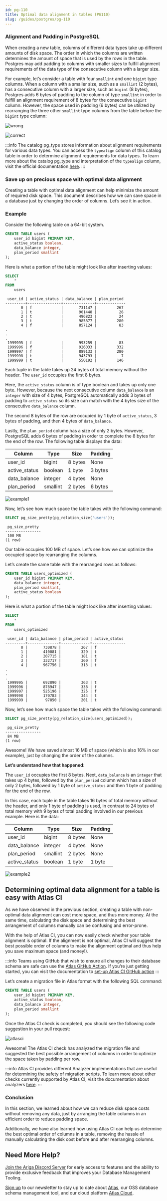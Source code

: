 ```yaml
---
id: pg-110
title: Optimal data alignment in tables (PG110)
slug: /guides/postgres/pg-110
---
```


### Alignment and Padding in PostgreSQL

When creating a new table, columns of different data types take up different amounts of disk space. The order in which the columns are written determines the amount of space that is used by the rows in the table. Postgres may add padding to columns with smaller sizes to fulfill alignment requirements of the data type of the consecutive column with a larger size.

For example, let’s consider a table with four `smallint` and one `bigint` type columns. When a column with a smaller size, such as a `smallint` (2 bytes), has a consecutive column with a larger size, such as `bigint` (8 bytes), Postgres adds 6 bytes of padding to the column of type `smallint` in order to fulfill an alignment requirement of 8 bytes for the consecutive `bigint` column. However, the space used in padding (6 bytes) can be utilized by rearranging the three other `smallint` type columns from the table before the `bigint` type column:

![wrong](https://atlasgo.io/uploads/images/24bytes2.png)

![correct](https://atlasgo.io/uploads/images/16bytes2.png)

:::info
The catalog pg_type stores information about alignment requirements for various data types. You can access the `typealign` column of this catalog table in order to determine alignment requirements for data types. To learn more about the catalog pg_type and interpretation of the  `typealign` column, visit the official documentation [here](https://www.postgresql.org/docs/current/catalog-pg-type.html).
:::

### Save up on precious space with optimal data alignment

Creating a table with optimal data alignment can help minimize the amount of required disk space. This document describes how we can save space in a database just by changing the order of columns. Let’s see it in action.

### Example

Consider the following table on a 64-bit system.

```sql
CREATE TABLE users (
    user_id bigint PRIMARY KEY,
    active_status boolean,
    data_balance integer,
    plan_period smallint
);
```

Here is what a portion of the table might look like after inserting values:

```sql
SELECT
    *
FROM
    users
```

```console title="Output"
 user_id | active_status | data_balance | plan_period
---------+---------------+--------------+-------------
       0 | f             |       731147 |         267
       1 | t             |       901448 |          26
       2 | t             |       496823 |          24
       3 | t             |       985877 |         280
       4 | f             |       857124 |          83
.
.
.
 1999995 | f             |       993259 |          83
 1999996 | f             |       926033 |         332
 1999997 | f             |       889133 |         280
 1999998 | t             |       943793 |           7
 1999999 | t             |       550192 |         146
```

Each tuple in the table takes up 24 bytes of total memory without the header. The `user_id` occupies the first 8 bytes.

Here, the `active_status` column is of type boolean and takes up only one byte. However, because the next consecutive column `data_balance` is an `integer` with size of 4 bytes, PostgreSQL automatically adds 3 bytes of padding to `active_status` so its size can match with the 4 bytes size of the consecutive `data_balance` column.

The second 8 bytes of the row are occupied by 1 byte of `active_status`, 3 bytes of padding, and then 4 bytes of  `data_balance`.

Lastly, the `plan_period` column has a size of only 2 bytes. However, PostgreSQL adds 6 bytes of padding in order to complete the 8 bytes for the end of the row. The following table displays the data:

| Column        | Type     | Size    | Padding |
|---------------|----------|---------|---------|
| user_id       | bigint   | 8 bytes | None    |
| active_status | boolean  | 1 byte  | 3 bytes |
| data_balance  | integer  | 4 bytes | None    |
| plan_period   | smallint | 2 bytes | 6 bytes |

![example1](https://atlasgo.io/uploads/images/24bytes.png)

Now, let’s see how much space the table takes with the following command:

```sql
SELECT pg_size_pretty(pg_relation_size('users'));
```

```console title="Output"
 pg_size_pretty
----------------
 100 MB
(1 row)
```

Our table occupies 100 MB of space. Let’s see how we can optimize the occupied space by rearranging the columns.

Let’s create the same table with the rearranged rows as follows:

```sql
CREATE TABLE users_optimized (
    user_id bigint PRIMARY KEY,
    data_balance integer,
    plan_period smallint,
    active_status boolean
);
```

Here is what a portion of the table might look like after inserting values:

```sql
SELECT
    *
FROM
    users_optimized
```
```console title="Output"
 user_id | data_balance | plan_period | active_status
---------+--------------+-------------+---------------
       0 |       730878 |         267 | f
       1 |       410081 |         329 | t
       2 |       207715 |         181 | t
       3 |       332717 |         360 | f
       4 |       967756 |         313 | t
.
.
.
 1999995 |       692890 |         363 | t
 1999996 |       878947 |         338 | f
 1999997 |       525196 |         325 | f
 1999998 |       170783 |         344 | t
 1999999 |        97850 |         201 | t
```

Now, let’s see how much space the table takes with the following command:

```sql
SELECT pg_size_pretty(pg_relation_size(users_optimized));
```

```console title="Output"
 pg_size_pretty
----------------
 84 MB
(1 row)
```

Awesome! We have saved almost 16 MB of space (which is also 16% in our example), just by changing the order of the columns.

**Let’s understand how that happened:**

The `user_id` occupies the first 8 bytes.
Next, `data_balance` is an `integer` that takes up 4 bytes, followed by the `plan_period` column which has a size of only 2 bytes, followed by 1 byte of `active_status` and then 1 byte of padding for the end of the row.

In this case, each tuple in the table takes 16 bytes of total memory without the header, and only 1 byte of padding is used, in contrast to 24 bytes of total memory with 9 bytes of total padding involved in our previous example. Here is the data:

| Column        | Type     | Size    | Padding |
|---------------|----------|---------|---------|
| user_id       | bigint   | 8 bytes | None    |
| data_balance  | integer  | 4 bytes | None    |
| plan_period   | smallint | 2 bytes | None    |
| active_status | boolean  | 1 byte  | 1 byte  |

![example2](https://atlasgo.io/uploads/images/16bytes.png)

## Determining optimal data alignment for a table is easy with Atlas CI

As we have observed in the previous section, creating a table with non-optimal data alignment can cost more space, and thus more money. At the same time, calculating the disk space and determining the best arrangement of columns manually can be confusing and error-prone.

With the help of Atlas CI, you can now easily check whether your table alignment is optimal. If the alignment is not optimal, Atlas CI will suggest the best possible order of columns to make the alignment optimal and thus help you save maximum space (and money!).

:::info
Teams using GitHub that wish to ensure all changes to their database schema are safe can use the [Atlas GitHub Action](https://github.com/ariga/atlas-action). If you’re just getting started, you can visit the documentation to [set-up Atlas CI GitHub action](https://atlasgo.io/integrations/github-actions#usage)
:::

Let’s create a migration file in Atlas format with the following SQL command:

```sql
CREATE TABLE users (
    user_id bigint PRIMARY KEY,
    active_status boolean,
    data_balance integer,
    plan_period smallint
);
```

Once the Atlas CI check is completed, you should see the following code suggestion in your pull request:

![atlasci](https://atlasgo.io/uploads/images/atlas-lint-suggestion.png)

Awesome! The Atlas CI check has analyzed the migration file and suggested the best possible arrangement of columns in order to optimize the space taken by padding per row.

:::info
Atlas CI provides different Analyzer implementations that are useful for determining the safety of migration scripts. To learn more about other checks currently supported by Atlas CI, visit the documentation about analyzers [here](https://atlasgo.io/lint/analyzers#analyzers).
:::

### Conclusion

In this section, we learned about how we can reduce disk space costs without removing any data, just by arranging the table columns in an efficient order to reduce padding space.

Additionally, we have also learned how using Atlas CI can help us determine the best optimal order of columns in a table, removing the hassle of manually calculating the disk cost before and after rearranging columns.

## Need More Help?​

[Join the Ariga Discord Server](https://discord.com/invite/zZ6sWVg6NT) for early access to features and the ability to provide exclusive feedback that improves your Database Management Tooling.

[Sign up](https://atlasnewsletter.substack.com/) to our newsletter to stay up to date about [Atlas](https://atlasgo.io/), our OSS database schema management tool, and our cloud platform [Atlas Cloud](https://atlasgo.cloud/).
